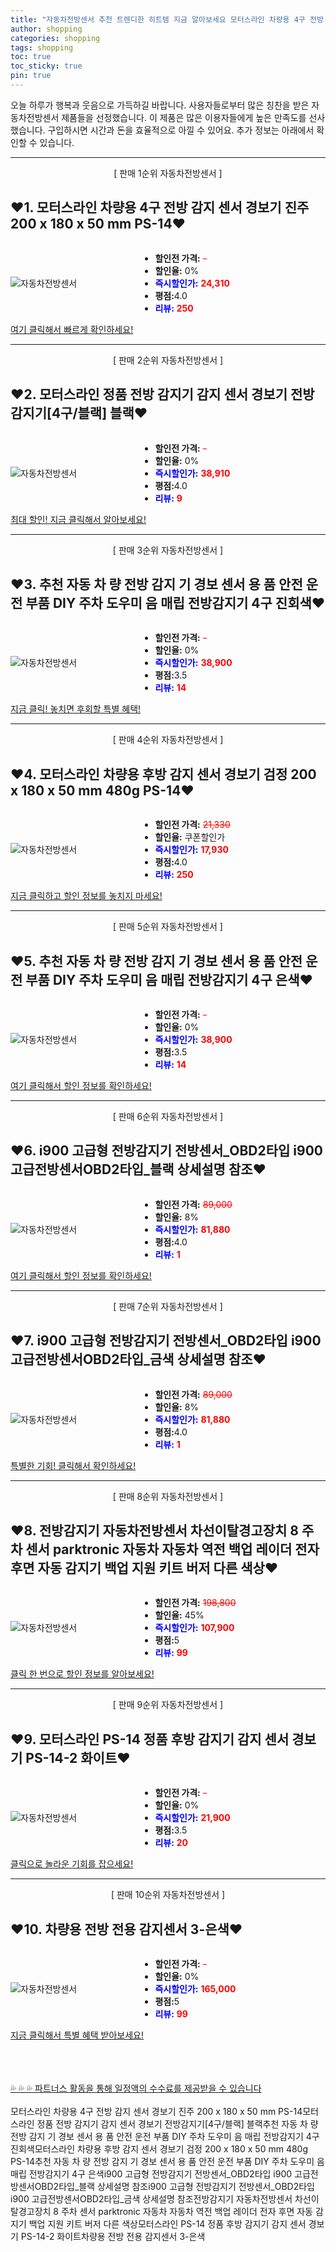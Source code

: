 ```yaml
---
title: "자동차전방센서 추천 트렌디한 히트템 지금 알아보세요 모터스라인 차량용 4구 전방 감지"
author: shopping
categories: shopping
tags: shopping
toc: true
toc_sticky: true
pin: true
---
```

오늘 하루가 행복과 웃음으로 가득하길 바랍니다. 사용자들로부터 많은 칭찬을 받은 자동차전방센서 제품들을 선정했습니다. 이 제품은 많은 이용자들에게 높은 만족도를 선사했습니다. 구입하시면 시간과 돈을 효율적으로 아낄 수 있어요. 추가 정보는 아래에서 확인할 수 있습니다.

---
<p class="toplist" style="margin: 0 auto; display: block; width: fit-content;">[ 판매 1순위 자동차전방센서 ]</p>

<h2><strong>❤️1. 모터스라인 차량용 4구 전방 감지 센서 경보기 진주 200 x 180 x 50 mm PS-14❤️</strong></h2>

<div style="display: flex; align-items: center;">
    <div style="flex: 0.4;">
        <img src="https://thumbnail8.coupangcdn.com/thumbnails/remote/230x230ex/image/retail/images/2020/04/20/11/6/08c19ed5-77b0-4c3e-afca-dc7403d274d4.jpg" alt="자동차전방센서" style="max-width: 100%;">
    </div>
    <div style="flex: 0.6; margin-left: 10px;">
        <ul>
            <li><strong>할인전 가격:</strong> <del style="color: red;">-</del></li>
            <li><strong>할인율:</strong> 0%</li>
            <li><span style='color:blue'><strong>즉시할인가:</strong></span> <span style='color:red'><strong>24,310</strong></span></li>
            <li><strong>평점:</strong>4.0</li>
            <li><span style='color:blue'><strong>리뷰:</strong></span> <span style='color:red'><strong>250</strong></span></li>
        </ul>
    </div>
</div>
<div class="center">
    <a href="https://William4Davisa.github.io?lptag=AF9450613&subid=githubio&pageKey=1486166262&traceid=V0-153&itemId=2552168996&vendorItemId=70544733040" class="myButton">
        여기 클릭해서 빠르게 확인하세요!
    </a>
</div>


---
<p class="toplist" style="margin: 0 auto; display: block; width: fit-content;">[ 판매 2순위 자동차전방센서 ]</p>

<h2><strong>❤️2. 모터스라인 정품 전방 감지기 감지 센서 경보기 전방감지기[4구/블랙] 블랙❤️</strong></h2>

<div style="display: flex; align-items: center;">
    <div style="flex: 0.4;">
        <img src="https://thumbnail8.coupangcdn.com/thumbnails/remote/230x230ex/image/vendor_inventory/0afb/1008bcf7a02bc858cb524f3b0ea8527a97f11000966ecda034999138e4ff.jpg" alt="자동차전방센서" style="max-width: 100%;">
    </div>
    <div style="flex: 0.6; margin-left: 10px;">
        <ul>
            <li><strong>할인전 가격:</strong> <del style="color: red;">-</del></li>
            <li><strong>할인율:</strong> 0%</li>
            <li><span style='color:blue'><strong>즉시할인가:</strong></span> <span style='color:red'><strong>38,910</strong></span></li>
            <li><strong>평점:</strong>4.0</li>
            <li><span style='color:blue'><strong>리뷰:</strong></span> <span style='color:red'><strong>9</strong></span></li>
        </ul>
    </div>
</div>
<div class="center">
    <a href="https://William4Davisa.github.io?lptag=AF9450613&subid=githubio&pageKey=1356157098&traceid=V0-153&itemId=2385833819&vendorItemId=70335666092" class="myButton">
        최대 할인! 지금 클릭해서 알아보세요!
    </a>
</div>


---
<p class="toplist" style="margin: 0 auto; display: block; width: fit-content;">[ 판매 3순위 자동차전방센서 ]</p>

<h2><strong>❤️3. 추천 자동 차 량 전방 감지 기 경보 센서 용 품 안전 운전 부품 DIY 주차 도우미 음 매립 전방감지기 4구 진회색❤️</strong></h2>

<div style="display: flex; align-items: center;">
    <div style="flex: 0.4;">
        <img src="https://thumbnail8.coupangcdn.com/thumbnails/remote/230x230ex/image/vendor_inventory/0afb/1008bcf7a02bc858cb524f3b0ea8527a97f11000966ecda034999138e4ff.jpg" alt="자동차전방센서" style="max-width: 100%;">
    </div>
    <div style="flex: 0.6; margin-left: 10px;">
        <ul>
            <li><strong>할인전 가격:</strong> <del style="color: red;">-</del></li>
            <li><strong>할인율:</strong> 0%</li>
            <li><span style='color:blue'><strong>즉시할인가:</strong></span> <span style='color:red'><strong>38,900</strong></span></li>
            <li><strong>평점:</strong>3.5</li>
            <li><span style='color:blue'><strong>리뷰:</strong></span> <span style='color:red'><strong>14</strong></span></li>
        </ul>
    </div>
</div>
<div class="center">
    <a href="https://William4Davisa.github.io?lptag=AF9450613&subid=githubio&pageKey=126319257&traceid=V0-153&itemId=373116130&vendorItemId=70335666105" class="myButton">
        지금 클릭! 놓치면 후회할 특별 혜택!
    </a>
</div>


---
<p class="toplist" style="margin: 0 auto; display: block; width: fit-content;">[ 판매 4순위 자동차전방센서 ]</p>

<h2><strong>❤️4. 모터스라인 차량용 후방 감지 센서 경보기 검정 200 x 180 x 50 mm 480g PS-14❤️</strong></h2>

<div style="display: flex; align-items: center;">
    <div style="flex: 0.4;">
        <img src="https://thumbnail9.coupangcdn.com/thumbnails/remote/230x230ex/image/retail/images/2020/04/20/11/3/fc4629a3-f427-4a1e-9d93-820503a97f1c.jpg" alt="자동차전방센서" style="max-width: 100%;">
    </div>
    <div style="flex: 0.6; margin-left: 10px;">
        <ul>
            <li><strong>할인전 가격:</strong> <del style="color: red;">21,330</del></li>
            <li><strong>할인율:</strong> 쿠폰할인가</li>
            <li><span style='color:blue'><strong>즉시할인가:</strong></span> <span style='color:red'><strong>17,930</strong></span></li>
            <li><strong>평점:</strong>4.0</li>
            <li><span style='color:blue'><strong>리뷰:</strong></span> <span style='color:red'><strong>250</strong></span></li>
        </ul>
    </div>
</div>
<div class="center">
    <a href="https://William4Davisa.github.io?lptag=AF9450613&subid=githubio&pageKey=1486166262&traceid=V0-153&itemId=2552164898&vendorItemId=70544733239" class="myButton">
        지금 클릭하고 할인 정보를 놓치지 마세요!
    </a>
</div>


---
<p class="toplist" style="margin: 0 auto; display: block; width: fit-content;">[ 판매 5순위 자동차전방센서 ]</p>

<h2><strong>❤️5. 추천 자동 차 량 전방 감지 기 경보 센서 용 품 안전 운전 부품 DIY 주차 도우미 음 매립 전방감지기 4구 은색❤️</strong></h2>

<div style="display: flex; align-items: center;">
    <div style="flex: 0.4;">
        <img src="https://thumbnail8.coupangcdn.com/thumbnails/remote/230x230ex/image/vendor_inventory/0afb/1008bcf7a02bc858cb524f3b0ea8527a97f11000966ecda034999138e4ff.jpg" alt="자동차전방센서" style="max-width: 100%;">
    </div>
    <div style="flex: 0.6; margin-left: 10px;">
        <ul>
            <li><strong>할인전 가격:</strong> <del style="color: red;">-</del></li>
            <li><strong>할인율:</strong> 0%</li>
            <li><span style='color:blue'><strong>즉시할인가:</strong></span> <span style='color:red'><strong>38,900</strong></span></li>
            <li><strong>평점:</strong>3.5</li>
            <li><span style='color:blue'><strong>리뷰:</strong></span> <span style='color:red'><strong>14</strong></span></li>
        </ul>
    </div>
</div>
<div class="center">
    <a href="https://William4Davisa.github.io?lptag=AF9450613&subid=githubio&pageKey=126319257&traceid=V0-153&itemId=373116119&vendorItemId=70335666098" class="myButton">
        여기 클릭해서 할인 정보를 확인하세요!
    </a>
</div>


---
<p class="toplist" style="margin: 0 auto; display: block; width: fit-content;">[ 판매 6순위 자동차전방센서 ]</p>

<h2><strong>❤️6. i900 고급형 전방감지기 전방센서_OBD2타입 i900 고급전방센서OBD2타입_블랙 상세설명 참조❤️</strong></h2>

<div style="display: flex; align-items: center;">
    <div style="flex: 0.4;">
        <img src="https://thumbnail9.coupangcdn.com/thumbnails/remote/230x230ex/image/vendor_inventory/759d/1f151a2e05a8931e1b58d17c231a7927303ef4d360ce7bc2a4ad2981f61f.jpg" alt="자동차전방센서" style="max-width: 100%;">
    </div>
    <div style="flex: 0.6; margin-left: 10px;">
        <ul>
            <li><strong>할인전 가격:</strong> <del style="color: red;">89,000</del></li>
            <li><strong>할인율:</strong> 8%</li>
            <li><span style='color:blue'><strong>즉시할인가:</strong></span> <span style='color:red'><strong>81,880</strong></span></li>
            <li><strong>평점:</strong>4.0</li>
            <li><span style='color:blue'><strong>리뷰:</strong></span> <span style='color:red'><strong>1</strong></span></li>
        </ul>
    </div>
</div>
<div class="center">
    <a href="https://William4Davisa.github.io?lptag=AF9450613&subid=githubio&pageKey=2047347743&traceid=V0-153&itemId=3480404602&vendorItemId=71466700117" class="myButton">
        여기 클릭해서 할인 정보를 확인하세요!
    </a>
</div>


---
<p class="toplist" style="margin: 0 auto; display: block; width: fit-content;">[ 판매 7순위 자동차전방센서 ]</p>

<h2><strong>❤️7. i900 고급형 전방감지기 전방센서_OBD2타입 i900 고급전방센서OBD2타입_금색 상세설명 참조❤️</strong></h2>

<div style="display: flex; align-items: center;">
    <div style="flex: 0.4;">
        <img src="https://thumbnail9.coupangcdn.com/thumbnails/remote/230x230ex/image/vendor_inventory/759d/1f151a2e05a8931e1b58d17c231a7927303ef4d360ce7bc2a4ad2981f61f.jpg" alt="자동차전방센서" style="max-width: 100%;">
    </div>
    <div style="flex: 0.6; margin-left: 10px;">
        <ul>
            <li><strong>할인전 가격:</strong> <del style="color: red;">89,000</del></li>
            <li><strong>할인율:</strong> 8%</li>
            <li><span style='color:blue'><strong>즉시할인가:</strong></span> <span style='color:red'><strong>81,880</strong></span></li>
            <li><strong>평점:</strong>4.0</li>
            <li><span style='color:blue'><strong>리뷰:</strong></span> <span style='color:red'><strong>1</strong></span></li>
        </ul>
    </div>
</div>
<div class="center">
    <a href="https://William4Davisa.github.io?lptag=AF9450613&subid=githubio&pageKey=2047347743&traceid=V0-153&itemId=3480404614&vendorItemId=71466700179" class="myButton">
        특별한 기회! 클릭해서 확인하세요!
    </a>
</div>


---
<p class="toplist" style="margin: 0 auto; display: block; width: fit-content;">[ 판매 8순위 자동차전방센서 ]</p>

<h2><strong>❤️8. 전방감지기 자동차전방센서 차선이탈경고장치 8 주차 센서 parktronic 자동차 자동차 역전 백업 레이더 전자 후면 자동 감지기 백업 지원 키트 버저 다른 색상❤️</strong></h2>

<div style="display: flex; align-items: center;">
    <div style="flex: 0.4;">
        <img src="https://thumbnail6.coupangcdn.com/thumbnails/remote/230x230ex/image/vendor_inventory/9f9b/5393fde9e70bd24d686dbf79c8dbad437a0f8c08a9576807747eebd222c5.jpeg" alt="자동차전방센서" style="max-width: 100%;">
    </div>
    <div style="flex: 0.6; margin-left: 10px;">
        <ul>
            <li><strong>할인전 가격:</strong> <del style="color: red;">198,800</del></li>
            <li><strong>할인율:</strong> 45%</li>
            <li><span style='color:blue'><strong>즉시할인가:</strong></span> <span style='color:red'><strong>107,900</strong></span></li>
            <li><strong>평점:</strong>5</li>
            <li><span style='color:blue'><strong>리뷰:</strong></span> <span style='color:red'><strong>99</strong></span></li>
        </ul>
    </div>
</div>
<div class="center">
    <a href="https://William4Davisa.github.io?lptag=AF9450613&subid=githubio&pageKey=6827302969&traceid=V0-153&itemId=16198449253&vendorItemId=83393187655" class="myButton">
        클릭 한 번으로 할인 정보를 알아보세요!
    </a>
</div>


---
<p class="toplist" style="margin: 0 auto; display: block; width: fit-content;">[ 판매 9순위 자동차전방센서 ]</p>

<h2><strong>❤️9. 모터스라인 PS-14 정품 후방 감지기 감지 센서 경보기 PS-14-2 화이트❤️</strong></h2>

<div style="display: flex; align-items: center;">
    <div style="flex: 0.4;">
        <img src="https://thumbnail9.coupangcdn.com/thumbnails/remote/230x230ex/image/vendor_inventory/8b97/069c1b49ee6e013a24024c5bca19a5fbe4ff29cb366d65ca3aae64602ac4.jpg" alt="자동차전방센서" style="max-width: 100%;">
    </div>
    <div style="flex: 0.6; margin-left: 10px;">
        <ul>
            <li><strong>할인전 가격:</strong> <del style="color: red;">-</del></li>
            <li><strong>할인율:</strong> 0%</li>
            <li><span style='color:blue'><strong>즉시할인가:</strong></span> <span style='color:red'><strong>21,900</strong></span></li>
            <li><strong>평점:</strong>3.5</li>
            <li><span style='color:blue'><strong>리뷰:</strong></span> <span style='color:red'><strong>20</strong></span></li>
        </ul>
    </div>
</div>
<div class="center">
    <a href="https://William4Davisa.github.io?lptag=AF9450613&subid=githubio&pageKey=1254477838&traceid=V0-153&itemId=2254501945&vendorItemId=70251844805" class="myButton">
        클릭으로 놀라운 기회를 잡으세요!
    </a>
</div>


---
<p class="toplist" style="margin: 0 auto; display: block; width: fit-content;">[ 판매 10순위 자동차전방센서 ]</p>

<h2><strong>❤️10. 차량용 전방 전용 감지센서 3-은색❤️</strong></h2>

<div style="display: flex; align-items: center;">
    <div style="flex: 0.4;">
        <img src="https://thumbnail9.coupangcdn.com/thumbnails/remote/230x230ex/image/vendor_inventory/images/2017/03/02/16/4/0566692b-b2a0-4c67-ac51-8e5cc22ba8a3.jpg" alt="자동차전방센서" style="max-width: 100%;">
    </div>
    <div style="flex: 0.6; margin-left: 10px;">
        <ul>
            <li><strong>할인전 가격:</strong> <del style="color: red;">-</del></li>
            <li><strong>할인율:</strong> 0%</li>
            <li><span style='color:blue'><strong>즉시할인가:</strong></span> <span style='color:red'><strong>165,000</strong></span></li>
            <li><strong>평점:</strong>5</li>
            <li><span style='color:blue'><strong>리뷰:</strong></span> <span style='color:red'><strong>99</strong></span></li>
        </ul>
    </div>
</div>
<div class="center">
    <a href="https://William4Davisa.github.io?lptag=AF9450613&subid=githubio&pageKey=29734231&traceid=V0-153&itemId=113627925&vendorItemId=3103192516" class="myButton">
        지금 클릭해서 특별 혜택 받아보세요!
    </a>
</div>

<br><br><br>[💦 💦 💦 파트너스 활동을 통해 일정액의 수수료를 제공받을 수 있습니다](https://link.coupang.com/a/bcpT2c)<br><br>모터스라인 차량용 4구 전방 감지 센서 경보기 진주 200 x 180 x 50 mm PS-14모터스라인 정품 전방 감지기 감지 센서 경보기 전방감지기[4구/블랙] 블랙추천 자동 차 량 전방 감지 기 경보 센서 용 품 안전 운전 부품 DIY 주차 도우미 음 매립 전방감지기 4구 진회색모터스라인 차량용 후방 감지 센서 경보기 검정 200 x 180 x 50 mm 480g PS-14추천 자동 차 량 전방 감지 기 경보 센서 용 품 안전 운전 부품 DIY 주차 도우미 음 매립 전방감지기 4구 은색i900 고급형 전방감지기 전방센서_OBD2타입 i900 고급전방센서OBD2타입_블랙 상세설명 참조i900 고급형 전방감지기 전방센서_OBD2타입 i900 고급전방센서OBD2타입_금색 상세설명 참조전방감지기 자동차전방센서 차선이탈경고장치 8 주차 센서 parktronic 자동차 자동차 역전 백업 레이더 전자 후면 자동 감지기 백업 지원 키트 버저 다른 색상모터스라인 PS-14 정품 후방 감지기 감지 센서 경보기 PS-14-2 화이트차량용 전방 전용 감지센서 3-은색